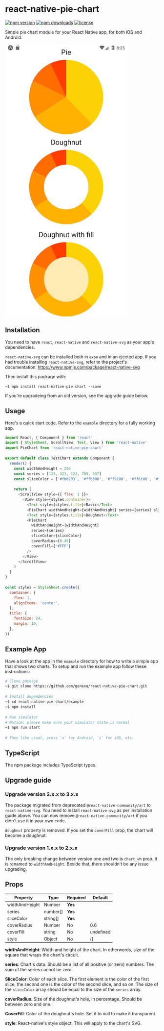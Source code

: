 # react-native-pie-chart

[![npm version](https://img.shields.io/npm/v/react-native-pie-chart)](https://www.npmjs.com/package/react-native-pie-chart)
[![npm downloads](https://img.shields.io/npm/dt/react-native-pie-chart?logo=npm)](https://www.npmjs.com/package/react-native-pie-chart)
[![license](https://img.shields.io/npm/l/react-native-pie-chart)](https://github.com/aidin36/react-native-pie-chart/blob/master/LICENSE)

Simple pie chart module for your React Native app, for both iOS and Android.

<img src="https://raw.githubusercontent.com/aidin36/react-native-pie-chart/main/preview.png" width="400" />

## Installation

You need to have `react`, `react-native` and `react-native-svg` as your app's dependencies.

`react-native-svg` can be installed both in `expo` and in an ejected app. If you had trouble installing `react-native-svg`, refer to the project's documentation: https://www.npmjs.com/package/react-native-svg

Then install this package with:

`~$ npm install react-native-pie-chart --save`

If you're upgradeing from an old version, see the upgrade guide below.

## Usage

Here's a quick start code. Refer to the `example` directory for a fully working app.

```javascript
import React, { Component } from 'react'
import { StyleSheet, ScrollView, Text, View } from 'react-native'
import PieChart from 'react-native-pie-chart'

export default class TestChart extends Component {
  render() {
    const widthAndHeight = 250
    const series = [123, 321, 123, 789, 537]
    const sliceColor = ['#fbd203', '#ffb300', '#ff9100', '#ff6c00', '#ff3c00']

    return (
      <ScrollView style={{ flex: 1 }}>
        <View style={styles.container}>
          <Text style={styles.title}>Basic</Text>
          <PieChart widthAndHeight={widthAndHeight} series={series} sliceColor={sliceColor} />
          <Text style={styles.title}>Doughnut</Text>
          <PieChart
            widthAndHeight={widthAndHeight}
            series={series}
            sliceColor={sliceColor}
            coverRadius={0.45}
            coverFill={'#FFF'}
          />
        </View>
      </ScrollView>
    )
  }
}

const styles = StyleSheet.create({
  container: {
    flex: 1,
    alignItems: 'center',
  },
  title: {
    fontSize: 24,
    margin: 10,
  },
})
```

## Example App

Have a look at the app in the `example` directory for how to write a simple app that shows two charts.
To setup and run the example app follow these instructions:

```bash
# Clone package
~$ git clone https://github.com/genexu/react-native-pie-chart.git

# Install dependencies
~$ cd react-native-pie-chart/example
~$ npm install

# Run simulator
# Notice: please make sure your simulator state is normal
~$ npm run start

# Then like usual, press 'a' for Android, 'i' for iOS, etc.
```

## TypeScript

The npm package includes TypeScript types.

## Upgrade guide

### Upgrade version 2.x.x to 3.x.x

The package migrated from deprecated `@react-native-community/art` to `react-native-svg`. You need to install `react-native-svg` as per installation guide above. You can now remove `@react-native-community/art` if you didn't use it in your own code.

`doughnut` property is removed. If you set the `coverFill` prop, the chart will become a doughnut.

### Upgrade version 1.x.x to 2.x.x

The only breaking change between version one and two is `chart_wh` prop. It is renamed to `widthAndHeight`. Beside that, there shouldn't be any issue upgrading.

## Props

| Property       | Type     | Required | Default   |
| -------------- | -------- | -------- | --------- |
| widthAndHeight | Number   | **Yes**  |           |
| series         | number[] | **Yes**  |           |
| sliceColor     | string[] | **Yes**  |           |
| coverRadius    | Number   | No       | 0.6       |
| coverFill      | string   | No       | undefined |
| style          | Object   | No       | {}        |

**widthAndHeight**: Width and height of the chart. In otherwords, size of the square that wraps the chart's circuit.

**series**: Chart's data. Should be a list of all positive (or zero) numbers. The sum of the series cannot be zero.

**SliceColor**: Color of each slice. The first element is the color of the first slice, the second one is the color of the second slice, and so on. The size of the `sliceColor` array should be equal to the size of the `series` array.

**coverRadius**: Size of the doughnut's hole, in percentage. Should be between zero and one.

**CoverFill**: Color of the doughnut's hole. Set it to null to make it transparent.

**style**: React-native's style object. This will apply to the chart's SVG.
